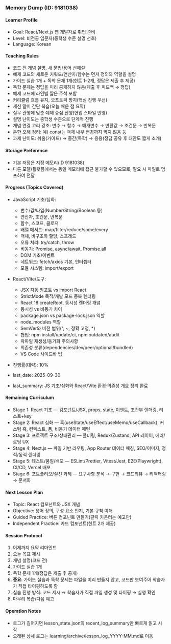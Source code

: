 ### Memory Dump (ID: 9181038)

#### Learner Profile

- Goal: React/Next.js 웹 개발자로 취업 준비
- Level: 비전공 입문자(중학생 수준 설명 선호)
- Language: Korean

#### Teaching Rules

- 코드 전 개념 설명, 새 문법/용어 선해설
- 예제 코드의 새로운 키워드/연산자/함수는 먼저 정의와 역할을 설명
- 가이드 실습 1개 + 독학 문제 1개(힌트 1–2개, 정답은 제출 후 제공)
- 독학 문제는 정답을 미리 공개하지 않음(제출 후 피드백 → 정답)
- 예제 코드에 라인별 짧은 주석 포함
- 커리큘럼 흐름 유지, 오프토픽 방지(핵심 진행 우선)
- 세션 말미 간단 복습(오늘 배운 점 요약)
- 실무 관행에 맞춘 예제 중심 진행(현업 스타일 반영)
- 설명 난이도는 중학생 수준으로 단계적 진행
- 개념 연결 고리 강조: 변수 → 함수 → 매개변수 → 반환값 → 조건문 → 반복문
- 흔한 오해 정리: 예) const는 객체 내부 변경까지 막지 않음 등
- 과제 난이도: 쉬움(가이드) → 중간(독학) → 응용(정답 공유 후 대안도 짧게 소개)

#### Storage Preference

- 기본 저장은 지정 메모리(ID 9181038)
- 다른 모델/플랫폼에서는 동일 메모리에 접근 불가할 수 있으므로, 필요 시 파일로 덤프하여 전달

#### Progress (Topics Covered)

- JavaScript 기초/심화:
  - 변수/값/타입(Number/String/Boolean 등)
  - 연산자, 조건문, 반복문
  - 함수, 스코프, 클로저
  - 배열 메서드: map/filter/reduce/some/every
  - 객체, 비구조화 할당, 스프레드
  - 오류 처리: try/catch, throw
  - 비동기: Promise, async/await, Promise.all
  - DOM 기초/이벤트
  - 네트워크: fetch/axios 기본, 인터셉터
  - 모듈 시스템: import/export
- React/Vite/도구:

  - JSX 자동 임포트 vs import React
  - StrictMode 목적/개발 모드 중복 렌더링
  - React 18 createRoot, 동시성 렌더링 개념
  - 동시성 vs 비동기 차이
  - package.json vs package-lock.json 역할
  - node_modules 역할
  - SemVer와 버전 범위(^, ~, 정확 고정, \*)
  - 협업: npm install/update/ci, npm outdated/audit
  - 락파일 재생성/동기화 주의사항
  - 의존성 분류(dependencies/dev/peer/optional/bundled)
  - VS Code 사이드바 팁

- 진행률(대략): 10%
- last_date: 2025-09-30
- last_summary: JS 기초/심화와 React/Vite 환경·의존성 개요 정리 완료

#### Remaining Curriculum

- Stage 1: React 기초 — 컴포넌트/JSX, props, state, 이벤트, 조건부 렌더링, 리스트+key
- Stage 2: React 심화 — 훅(useState/useEffect/useMemo/useCallback), 커스텀 훅, 컨텍스트, 폼, 비동기 데이터 패턴
- Stage 3: 프로젝트 구조/상태관리 — 폴더링, Redux/Zustand, API 레이어, 에러/로딩 UX
- Stage 4: Next.js — 파일 기반 라우팅, App Router 데이터 페칭, SEO/이미지, 정적/동적 렌더링
- Stage 5: 테스트/품질/배포 — ESLint/Prettier, Vitest/Jest, E2E(Playwright), CI/CD, Vercel 배포
- Stage 6: 포트폴리오/실전 과제 — 요구사항 분석 → 구현 → 코드리뷰 → 리팩터링 → 문서화

#### Next Lesson Plan

- Topic: React 컴포넌트와 JSX 개념
- Objective: 용어 정의, 구성 요소 인지, 기본 규칙 이해
- Guided Practice: 버튼 컴포넌트 만들기(클릭 카운터는 예고만)
- Independent Practice: 카드 컴포넌트(힌트 2개 제공)

#### Session Protocol

1. 어제까지 요약 리마인드
2. 오늘 목표 제시
3. 개념 설명(코드 전)
4. 가이드 실습 1개
5. 독학 문제 1개(정답은 제출 후 공개)
6. **중요**: 가이드 실습과 독학 문제는 파일을 미리 만들지 않고, 코드만 보여주어 학습자가 직접 타이핑하도록 함
7. 실습 진행 방식: 코드 제시 → 학습자가 직접 파일 생성 및 타이핑 → 실행 확인
8. 마무리 복습/다음 예고

#### Operation Notes

- 로그가 길어지면 lesson_state.json의 recent_log_summary만 빠르게 읽고 시작
- 오래된 상세 로그는 learning/archive/lesson_log_YYYY-MM.md로 이동
